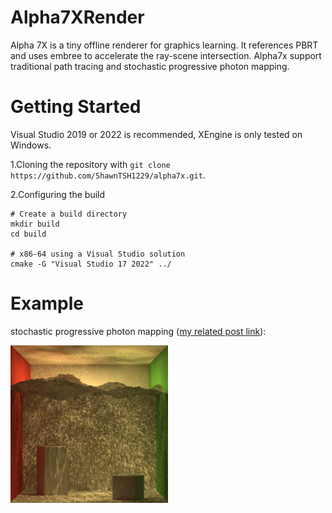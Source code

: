 # Alpha7XRender

Alpha 7X is a tiny offline renderer for graphics learning. It references PBRT and uses embree to accelerate the ray-scene intersection. Alpha7x support traditional path tracing and stochastic progressive photon mapping.

# Getting Started

Visual Studio 2019 or 2022 is recommended, XEngine is only tested on Windows.

1.Cloning the repository with `git clone https://github.com/ShawnTSH1229/alpha7x.git`.

2.Configuring the build

```shell
# Create a build directory
mkdir build
cd build

# x86-64 using a Visual Studio solution
cmake -G "Visual Studio 17 2022" ../
```
# Example

stochastic progressive photon mapping ([my related post link](https://shawntsh1229.github.io/2024/10/06/Stochastic-Progressive-Photon-Mapping-In-Alpha7XRenderer/)):

<p align="left">
    <img src="/resource/result.png" width="50%" height="50%">
</p>